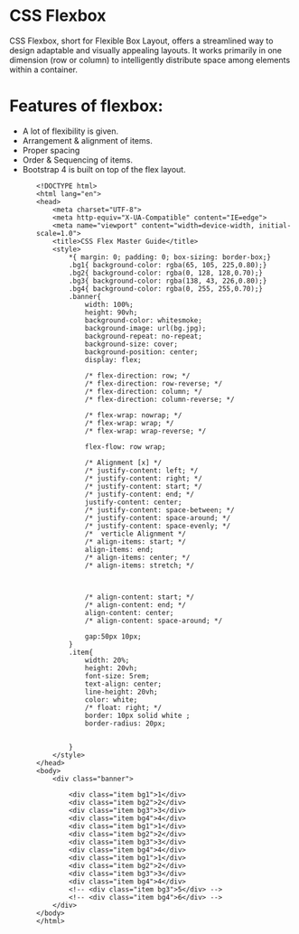 # CSS Flexbox

CSS Flexbox, short for Flexible Box Layout, offers a streamlined way to design adaptable and visually appealing layouts. It works primarily in one dimension (row or column) to intelligently distribute space among elements within a container.

# Features of flexbox:

<ul>
    <li>A lot of flexibility is given.</li>
    <li>Arrangement & alignment of items.</li>
    <li>Proper spacing</li>
    <li>Order & Sequencing of items.</li>
    <li>Bootstrap 4 is built on top of the flex layout.</li>
<ul/>

    
```
<!DOCTYPE html>
<html lang="en">
<head>
    <meta charset="UTF-8">
    <meta http-equiv="X-UA-Compatible" content="IE=edge">
    <meta name="viewport" content="width=device-width, initial-scale=1.0">
    <title>CSS Flex Master Guide</title>
    <style>
        *{ margin: 0; padding: 0; box-sizing: border-box;}
        .bg1{ background-color: rgba(65, 105, 225,0.80);}
        .bg2{ background-color: rgba(0, 128, 128,0.70);}
        .bg3{ background-color: rgba(138, 43, 226,0.80);}
        .bg4{ background-color: rgba(0, 255, 255,0.70);}
        .banner{ 
            width: 100%; 
            height: 90vh;
            background-color: whitesmoke;
            background-image: url(bg.jpg);
            background-repeat: no-repeat;
            background-size: cover;
            background-position: center;
            display: flex;
            
            /* flex-direction: row; */
            /* flex-direction: row-reverse; */
            /* flex-direction: column; */
            /* flex-direction: column-reverse; */
            
            /* flex-wrap: nowrap; */
            /* flex-wrap: wrap; */
            /* flex-wrap: wrap-reverse; */

            flex-flow: row wrap;

            /* Alignment [x] */
            /* justify-content: left; */
            /* justify-content: right; */
            /* justify-content: start; */
            /* justify-content: end; */
            justify-content: center;
            /* justify-content: space-between; */
            /* justify-content: space-around; */
            /* justify-content: space-evenly; */
            /*  verticle Alignment */
            /* align-items: start; */
            align-items: end;
            /* align-items: center; */
            /* align-items: stretch; */
            
            
            
            /* align-content: start; */
            /* align-content: end; */
            align-content: center;
            /* align-content: space-around; */
            
            gap:50px 10px;
        }
        .item{
            width: 20%;
            height: 20vh;
            font-size: 5rem;
            text-align: center;
            line-height: 20vh;
            color: white;
            /* float: right; */
            border: 10px solid white ;
            border-radius: 20px;
          
           
        }
    </style>
</head>
<body>
    <div class="banner">

        <div class="item bg1">1</div>
        <div class="item bg2">2</div>
        <div class="item bg3">3</div>
        <div class="item bg4">4</div>
        <div class="item bg1">1</div>
        <div class="item bg2">2</div>
        <div class="item bg3">3</div>
        <div class="item bg4">4</div>
        <div class="item bg1">1</div>
        <div class="item bg2">2</div>
        <div class="item bg3">3</div>
        <div class="item bg4">4</div>
        <!-- <div class="item bg3">5</div> -->
        <!-- <div class="item bg4">6</div> -->
    </div>
</body>
</html>

```

